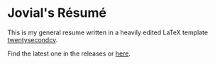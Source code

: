 # Jovial's Résumé

This is my general resume written in a heavily edited LaTeX template [twentysecondcv](https://github.com/spagnuolocarmine/TwentySecondsCurriculumVitae-LaTex/).

Find the latest one in the releases or [here](https://drive.google.com/file/d/1klRZ16jBWXaslEVrEUEgsmciYhPzngHY/view).
